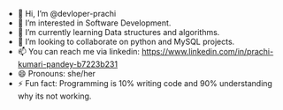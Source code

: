 - 👋 Hi, I’m @devloper-prachi
- 👀 I’m interested in Software Development.
- 🌱 I’m currently learning Data structures and algorithms.
- 💞️ I’m looking to collaborate on python and MySQL projects.
- 📫 You can reach me via linkedin: https://www.linkedin.com/in/prachi-kumari-pandey-b7223b231
- 😄 Pronouns: she/her
- ⚡ Fun fact: Programming is 10% writing code and 90% understanding why its not working.

<!---
devloper-prachi/devloper-prachi is a ✨ special ✨ repository because its `README.md` (this file) appears on your GitHub profile.
You can click the Preview link to take a look at your changes.
--->
